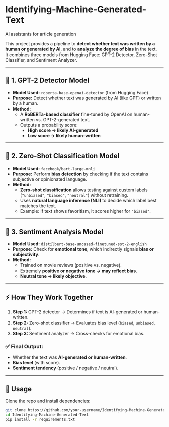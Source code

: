 # Identifying-Machine-Generated-Text
AI assistants for article generation

This project provides a pipeline to **detect whether text was written by a human or generated by AI**, and to **analyze the degree of bias** in the text.  
It combines three models from Hugging Face: GPT-2 Detector, Zero-Shot Classifier, and Sentiment Analyzer.

---

## 🔹 1. GPT-2 Detector Model
- **Model Used:** `roberta-base-openai-detector` (from Hugging Face)  
- **Purpose:** Detect whether text was generated by AI (like GPT) or written by a human.  
- **Method:**  
  - A **RoBERTa-based classifier** fine-tuned by OpenAI on human-written vs. GPT-2-generated text.  
  - Outputs a probability score:  
    - **High score → likely AI-generated**  
    - **Low score → likely human-written**  

---

## 🔹 2. Zero-Shot Classification Model
- **Model Used:** `facebook/bart-large-mnli`  
- **Purpose:** Perform **bias detection** by checking if the text contains subjective or opinionated language.  
- **Method:**  
  - **Zero-shot classification** allows testing against custom labels (`"unbiased"`, `"biased"`, `"neutral"`) without retraining.  
  - Uses **natural language inference (NLI)** to decide which label best matches the text.  
  - Example: If text shows favoritism, it scores higher for `"biased"`.  

---

## 🔹 3. Sentiment Analysis Model
- **Model Used:** `distilbert-base-uncased-finetuned-sst-2-english`  
- **Purpose:** Check for **emotional tone**, which indirectly signals **bias or subjectivity**.  
- **Method:**  
  - Trained on movie reviews (positive vs. negative).  
  - Extremely **positive or negative tone → may reflect bias**.  
  - **Neutral tone → likely objective**.  

---

## ⚡️ How They Work Together
1. **Step 1:** GPT-2 detector → Determines if text is AI-generated or human-written.  
2. **Step 2:** Zero-shot classifier → Evaluates bias level (`biased`, `unbiased`, `neutral`).  
3. **Step 3:** Sentiment analyzer → Cross-checks for emotional bias.  

### ✅ Final Output:  
- Whether the text was **AI-generated or human-written**.  
- **Bias level** (with score).  
- **Sentiment tendency** (positive / negative / neutral).  

---

## 🚀 Usage
Clone the repo and install dependencies:

```bash
git clone https://github.com/your-username/Identifying-Machine-Generated-Text.git
cd Identifying-Machine-Generated-Text
pip install -r requirements.txt
